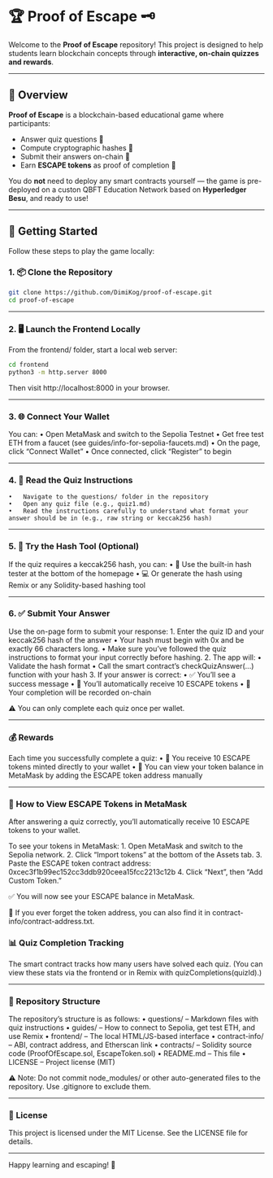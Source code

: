 # 🏆 Proof of Escape 🗝️

Welcome to the **Proof of Escape** repository! This project is designed to help students learn blockchain concepts through **interactive, on-chain quizzes and rewards**.

---

## 🚀 Overview

**Proof of Escape** is a blockchain-based educational game where participants:

- Answer quiz questions 🤔
- Compute cryptographic hashes 🔑
- Submit their answers on-chain 🔗
- Earn **ESCAPE tokens** as proof of completion 🎁

You do **not** need to deploy any smart contracts yourself — the game is pre-deployed on a custon QBFT Education Network based on **Hyperledger Besu**, and ready to use!

---

## 🧰 Getting Started

Follow these steps to play the game locally:

### 1. 📦 Clone the Repository

```bash
git clone https://github.com/DimiKog/proof-of-escape.git
cd proof-of-escape
```

---

### 2. 🖥️ Launch the Frontend Locally

From the frontend/ folder, start a local web server:

```bash
cd frontend
python3 -m http.server 8000
```
Then visit http://localhost:8000 in your browser.

---

### 3. 🌐 Connect Your Wallet

You can:
	•	Open MetaMask and switch to the Sepolia Testnet
	•	Get free test ETH from a faucet (see guides/info-for-sepolia-faucets.md)
	•	On the page, click “Connect Wallet”
	•	Once connected, click “Register” to begin

---

### 4. 📄 Read the Quiz Instructions
	•	Navigate to the questions/ folder in the repository
	•	Open any quiz file (e.g., quiz1.md)
	•	Read the instructions carefully to understand what format your answer should be in (e.g., raw string or keccak256 hash)

---

### 5. 🧪 Try the Hash Tool (Optional)

If the quiz requires a keccak256 hash, you can:
	•	🧪 Use the built-in hash tester at the bottom of the homepage
	•	💻 Or generate the hash using Remix or any Solidity-based hashing tool

---

### 6. ✅ Submit Your Answer

Use the on-page form to submit your response:
	1.	Enter the quiz ID and your keccak256 hash of the answer
	•	Your hash must begin with 0x and be exactly 66 characters long.
	•	Make sure you’ve followed the quiz instructions to format your input correctly before hashing.
	2.	The app will:
	•	Validate the hash format
	•	Call the smart contract’s checkQuizAnswer(...) function with your hash
	3.	If your answer is correct:
	•	✅ You’ll see a success message
	•	🎁 You’ll automatically receive 10 ESCAPE tokens
	•	📌 Your completion will be recorded on-chain

⚠️ You can only complete each quiz once per wallet.

---

### 💰 Rewards

Each time you successfully complete a quiz:
	•	🎁 You receive 10 ESCAPE tokens minted directly to your wallet
	•	👛 You can view your token balance in MetaMask by adding the ESCAPE token address manually

---

### 👛 How to View ESCAPE Tokens in MetaMask

After answering a quiz correctly, you’ll automatically receive 10 ESCAPE tokens to your wallet.

To see your tokens in MetaMask:
	1.	Open MetaMask and switch to the Sepolia network.
	2.	Click “Import tokens” at the bottom of the Assets tab.
	3.	Paste the ESCAPE token contract address: 0xcec3f1b99ec152cc3ddb920ceea15fcc2213c12b
	4.	Click “Next”, then “Add Custom Token.”

✅ You will now see your ESCAPE balance in MetaMask.

🔎 If you ever forget the token address, you can also find it in contract-info/contract-address.txt.

### 📊 Quiz Completion Tracking

The smart contract tracks how many users have solved each quiz.
(You can view these stats via the frontend or in Remix with quizCompletions(quizId).)

---

### 📂 Repository Structure

The repository’s structure is as follows:
	•	questions/ – Markdown files with quiz instructions
	•	guides/ – How to connect to Sepolia, get test ETH, and use Remix
	•	frontend/ – The local HTML/JS-based interface
	•	contract-info/ – ABI, contract address, and Etherscan link
	•	contracts/ – Solidity source code (ProofOfEscape.sol, EscapeToken.sol)
	•	README.md – This file
	•	LICENSE – Project license (MIT)

⚠️ Note: Do not commit node_modules/ or other auto-generated files to the repository. Use .gitignore to exclude them.

---

### 📜 License

This project is licensed under the MIT License.
See the LICENSE file for details.

---

Happy learning and escaping! 🔐